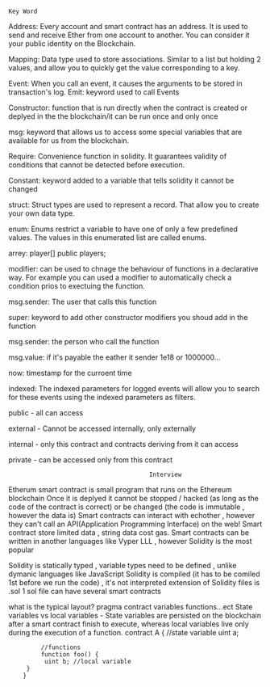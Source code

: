 
                                                                            Key Word

Address: Every account and smart contract has an address. It is used to send and receive Ether from one account to another. You can consider it your public identity on the Blockchain.

Mapping: Data type used to store associations. Similar to a list but holding 2 values, and allow you to quickly get the value corresponding to a key.

Event: When you call an event, it causes the arguments to be stored in transaction's log.
Emit: keyword used to call Events 

Constructor: function that is run directly when the contract is created or deplyed in the the blockchain/it can be run once and only once

msg: keyword that allows us to access some special variables that are available for us from the blockchain.

Require: Convenience function in solidity. It guarantees validity of conditions that cannot be detected before execution.

Constant: keyword added to a variable that tells solidity it cannot be changed

struct: Struct types are used to represent a record. That allow you to create your own data type.

enum: Enums restrict a variable to have one of only a few predefined values. The values in this enumerated list are called enums.

arrey: player[] public players;

modifier: can be used to chnage the behaviour of functions in a declarative way. For example you can used a modifier to automatically check a condition prios to exectuing the function.

msg.sender: The user that calls this function

super: keyword to add other constructor modifiers you shoud add in the function

msg.sender: the person who call the function

msg.value: if it's payable the eather it sender 1e18 or 1000000...

now: timestamp for the curroent time

indexed: The indexed parameters for logged events will allow you to search for these events using the indexed parameters as filters.

public - all can access

external - Cannot be accessed internally, only externally

internal - only this contract and contracts deriving from it can access

private - can be accessed only from this contract

                                           Interview

Etherum smart contract is small program that runs on the Ethereum blockchain
Once it is deplyed it cannot be stopped / hacked (as long as the code of the contract is correct) or be changed (the code is immutable , however the data is)
Smart contracts can interact with echother , however they can't call an API(Application Programming Interface) on the web!
Smart contract store limited data , string data cost gas.
Smart contracts can be written in another languages like Vyper LLL , however Solidity is the most popular 

Solidity is statically typed , variable types need to be defined , unlike dymanic languages like JavaScript
Solidity is compiled (it has to be comiled 1st before we run the code) , it's not interpreted
extension of Solidity files is .sol
1 sol file can have several smart contracts

what is the typical layout? pragma contract variables functions...ect
State variables vs local variables - State variables are persisted on the blockchain after a smart contract finish to execute, whereas local variables live only during the execution of a function.
        contract A {
          //state variable
              uint a;

             //functions
             function foo() {
              uint b; //local variable
         }
        }













